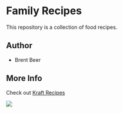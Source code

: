 # Family Recipes

This repository is a collection of food recipes.


## Author
* Brent Beer


## More Info
Check out [Kraft Recipes](http://www.kraftrecipes.com/home.aspx)


![](http://octodex.github.com/images/yaktocat.png)
